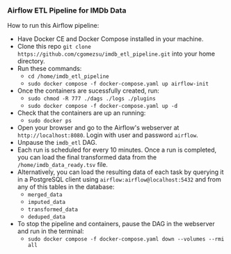 ### Airflow ETL Pipeline for IMDb Data

How to run this Airflow pipeline:

* Have Docker CE and Docker Compose installed in your machine. 
* Clone this repo `git clone https://github.com/cgomezsu/imdb_etl_pipeline.git` into your home directory.
* Run these commands:
    - `cd /home/imdb_etl_pipeline`
    - `sudo docker compose -f docker-compose.yaml up airflow-init`
* Once the containers are sucessfully created, run:
    - `sudo chmod -R 777 ./dags ./logs ./plugins`
    - `sudo docker compose -f docker-compose.yaml up -d`
* Check that the containers are up an running:
    - `sudo docker ps`
* Open your browser and go to the Airflow's webserver at `http://localhost:8080`. Login with user and password `airflow`.
* Unpause the `imdb_etl` DAG.
* Each run is scheduled for every 10 minutes. Once a run is completed, you can load the final transformed data from the `/home/imdb_data_ready.tsv` file.
* Alternatively, you can load the resulting data of each task by querying it in a PostgreSQL client using `airflow:airflow@localhost:5432` and from any of this tables in the database:
    - `merged_data`
    - `imputed_data`
    - `transformed_data`
    - `deduped_data`
* To stop the pipeline and containers, pause the DAG in the webserver and run in the terminal:
    - `sudo docker compose -f docker-compose.yaml down --volumes --rmi all`
